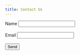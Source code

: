 ```yaml
---
title: Contact Us
---
```


<form method="POST" action="https://formspree.io/software@conamex.com">
Name  <input type="text" name="name"><br/><br/>
Email <input type="email" name="_replyto"><br/><br/>
<input type="submit" value="Send">
</form>

